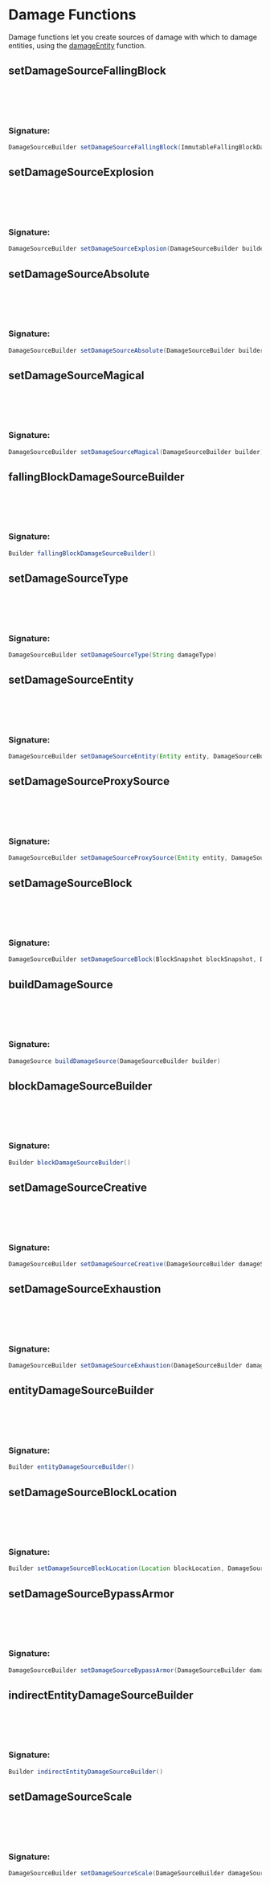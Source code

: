 # Damage Functions
 Damage functions let you create sources of damage with which to damage entities,
 using the [damageEntity](https://atherys.com/docs/Entity-Functions.html#damageentity) function.

## setDamageSourceFallingBlock

<h3 style="padding-top: 4.6rem"> Signature: </h3>

```groovy
DamageSourceBuilder setDamageSourceFallingBlock(ImmutableFallingBlockData immutableFallingBlockData, DamageSourceBuilder builder)
```

## setDamageSourceExplosion

<h3 style="padding-top: 4.6rem"> Signature: </h3>

```groovy
DamageSourceBuilder setDamageSourceExplosion(DamageSourceBuilder builder)
```

## setDamageSourceAbsolute

<h3 style="padding-top: 4.6rem"> Signature: </h3>

```groovy
DamageSourceBuilder setDamageSourceAbsolute(DamageSourceBuilder builder)
```

## setDamageSourceMagical

<h3 style="padding-top: 4.6rem"> Signature: </h3>

```groovy
DamageSourceBuilder setDamageSourceMagical(DamageSourceBuilder builder)
```

## fallingBlockDamageSourceBuilder

<h3 style="padding-top: 4.6rem"> Signature: </h3>

```groovy
Builder fallingBlockDamageSourceBuilder()
```

## setDamageSourceType

<h3 style="padding-top: 4.6rem"> Signature: </h3>

```groovy
DamageSourceBuilder setDamageSourceType(String damageType)
```

## setDamageSourceEntity

<h3 style="padding-top: 4.6rem"> Signature: </h3>

```groovy
DamageSourceBuilder setDamageSourceEntity(Entity entity, DamageSourceBuilder builder)
```

## setDamageSourceProxySource

<h3 style="padding-top: 4.6rem"> Signature: </h3>

```groovy
DamageSourceBuilder setDamageSourceProxySource(Entity entity, DamageSourceBuilder builder)
```

## setDamageSourceBlock

<h3 style="padding-top: 4.6rem"> Signature: </h3>

```groovy
DamageSourceBuilder setDamageSourceBlock(BlockSnapshot blockSnapshot, DamageSourceBuilder builder)
```

## buildDamageSource

<h3 style="padding-top: 4.6rem"> Signature: </h3>

```groovy
DamageSource buildDamageSource(DamageSourceBuilder builder)
```

## blockDamageSourceBuilder

<h3 style="padding-top: 4.6rem"> Signature: </h3>

```groovy
Builder blockDamageSourceBuilder()
```

## setDamageSourceCreative

<h3 style="padding-top: 4.6rem"> Signature: </h3>

```groovy
DamageSourceBuilder setDamageSourceCreative(DamageSourceBuilder damageSourceBuilder)
```

## setDamageSourceExhaustion

<h3 style="padding-top: 4.6rem"> Signature: </h3>

```groovy
DamageSourceBuilder setDamageSourceExhaustion(DamageSourceBuilder damageSourceBuilder, Double exhaustion)
```

## entityDamageSourceBuilder

<h3 style="padding-top: 4.6rem"> Signature: </h3>

```groovy
Builder entityDamageSourceBuilder()
```

## setDamageSourceBlockLocation

<h3 style="padding-top: 4.6rem"> Signature: </h3>

```groovy
Builder setDamageSourceBlockLocation(Location blockLocation, DamageSourceBuilder builder)
```

## setDamageSourceBypassArmor

<h3 style="padding-top: 4.6rem"> Signature: </h3>

```groovy
DamageSourceBuilder setDamageSourceBypassArmor(DamageSourceBuilder damageSourceBuilder)
```

## indirectEntityDamageSourceBuilder

<h3 style="padding-top: 4.6rem"> Signature: </h3>

```groovy
Builder indirectEntityDamageSourceBuilder()
```

## setDamageSourceScale

<h3 style="padding-top: 4.6rem"> Signature: </h3>

```groovy
DamageSourceBuilder setDamageSourceScale(DamageSourceBuilder damageSourceBuilder)
```

